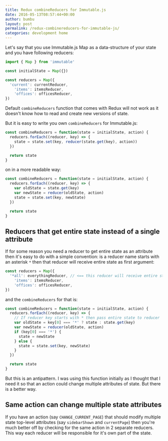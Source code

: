 ```yaml
---
title: Redux combineReducers for Immutable.js
date: 2016-05-13T08:57:44+00:00
author: bumbu
layout: post
permalink: /redux-combinereducers-for-immutable-js/
categories: development home
---
```

Let's say that you use Immutable.js Map as a data-structure of your state and you have following reducers:

```js
import { Map } from 'immutable'

const initialState = Map({})

const reducers = Map({
  'current': currentReducer,
	'items': itemsReducer,
	'offices': officesReducer,
})
```

Default `combineReducers` function that comes with Redux will not work as it doesn't know how to read and create new versions of state.

But it is easy to write you own `combineReducers` for Immutable.js:

```js
const combineReducers = function(state = initialState, action) {
  reducers.forEach((reducer, key) => {
    state = state.set(key, reducer(state.get(key), action))
  })

  return state
}
```

on in a more readable way:

```js
const combineReducers = function(state = initialState, action) {
  reducers.forEach((reducer, key) => {
    var oldState = state.get(key)
    var newState = reducer(oldState, action)
    state = state.set(key, newState)
  })

  return state
}
```

## Reducers that get entire state instead of a single attribute

If for some reason you need a reducer to get entire state as an attribute then it's easy to do with a simple convention: is a reducer name starts with an asterisk `*` then that reducer will receive entire state as first argument:

```js
const reducers = Map({
  '*all': everythingReducer, // <== this reducer will receive entire state as first argument
	'items': itemsReducer,
	'offices': officesReducer,
})
```

and the `combineReducers` for that is:

```js
const combineReducers = function(state = initialState, action) {
  reducers.forEach((reducer, key) => {
    // If reducer key starts with * then pass entire state to reducer
    var oldState = key[0] === '*' ? state : state.get(key)
    var newState = reducer(oldState, action)
    if (key[0] === '*') {
      state = newState
    } else {
      state = state.set(key, newState)
    }
  })

  return state
}
```

But this is an antipattern. I was using this function initially as I thought that I need it so that an action could change multiple attributes of state. But there is a better way.

## Same action can change multiple state attributes

If you have an action (say `CHANGE_CURRENT_PAGE`) that should modify multiple state top-level attributes (say `sidebarShown` and `currentPage`) then you're much better off by checking for the same action in 2 separate reducers. This way each reducer will be responsible for it's own part of the state.
